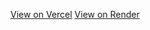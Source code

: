 [View on Vercel](https://pokemon-app-pearl-tau.vercel.app/)
[View on Render](https://pokemon-app-ps27.onrender.com/)